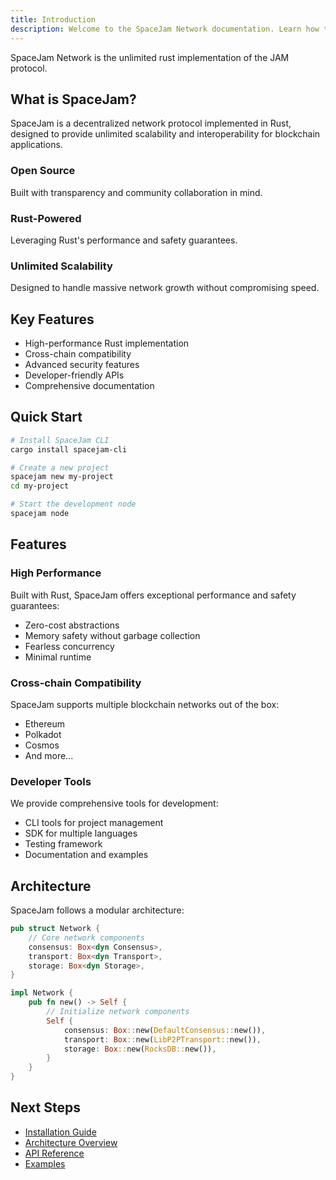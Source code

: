 ```yaml
---
title: Introduction
description: Welcome to the SpaceJam Network documentation. Learn how to build and deploy on the unlimited rust implementation of the JAM protocol.
---
```


SpaceJam Network is the unlimited rust implementation of the JAM protocol.

## What is SpaceJam?

SpaceJam is a decentralized network protocol implemented in Rust, designed to provide unlimited scalability and interoperability for blockchain applications.

### Open Source

Built with transparency and community collaboration in mind.

### Rust-Powered

Leveraging Rust's performance and safety guarantees.

### Unlimited Scalability

Designed to handle massive network growth without compromising speed.

## Key Features

- High-performance Rust implementation
- Cross-chain compatibility
- Advanced security features
- Developer-friendly APIs
- Comprehensive documentation

## Quick Start

```bash
# Install SpaceJam CLI
cargo install spacejam-cli

# Create a new project
spacejam new my-project
cd my-project

# Start the development node
spacejam node
```

## Features

### High Performance

Built with Rust, SpaceJam offers exceptional performance and safety guarantees:

- Zero-cost abstractions
- Memory safety without garbage collection
- Fearless concurrency
- Minimal runtime

### Cross-chain Compatibility

SpaceJam supports multiple blockchain networks out of the box:

- Ethereum
- Polkadot
- Cosmos
- And more...

### Developer Tools

We provide comprehensive tools for development:

- CLI tools for project management
- SDK for multiple languages
- Testing framework
- Documentation and examples

## Architecture

SpaceJam follows a modular architecture:

```rust
pub struct Network {
    // Core network components
    consensus: Box<dyn Consensus>,
    transport: Box<dyn Transport>,
    storage: Box<dyn Storage>,
}

impl Network {
    pub fn new() -> Self {
        // Initialize network components
        Self {
            consensus: Box::new(DefaultConsensus::new()),
            transport: Box::new(LibP2PTransport::new()),
            storage: Box::new(RocksDB::new()),
        }
    }
}
```

## Next Steps

- [Installation Guide](/docs/installation)
- [Architecture Overview](/docs/architecture)
- [API Reference](/docs/api)
- [Examples](/docs/examples)
